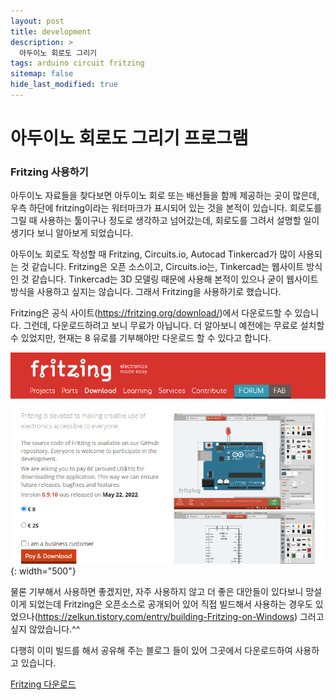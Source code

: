```yaml
---
layout: post
title: development
description: >
  아두이노 회로도 그리기
tags: arduino circuit fritzing
sitemap: false
hide_last_modified: true
---
```


# 아두이노 회로도 그리기 프로그램

### Fritzing 사용하기

아두이노 자료들을 찾다보면 아두이노 회로 또는 배선들을 함께 제공하는 곳이 많은데, 우측 하단에 fritzing이라는 워터마크가 표시되어 있는 것을 본적이 있습니다. 회로도를 그릴 때 사용하는 툴이구나 정도로 생각하고 넘어갔는데, 회로도를 그려서 설명할 일이 생기다 보니 알아보게 되었습니다.

아두이노 회로도 작성할 때 Fritzing, Circuits.io, Autocad Tinkercad가 많이 사용되는 것 같습니다. Fritzing은 오픈 소스이고, Circuits.io는, Tinkercad는 웹사이트 방식인 것 같습니다. Tinkercad는 3D 모델링 때문에 사용해 본적이 있으나 굳이 웹사이트 방식을 사용하고 싶지는 않습니다. 그래서 Fritzing을 사용하기로 했습니다.

Fritzing은 공식 사이트(https://fritzing.org/download/)에서 다운로드할 수 있습니다. 그런데, 다운로드하려고 보니 무료가 아닙니다. 더 알아보니 예전에는 무료로 설치할 수 있었지만, 현재는 8 유로를 기부해야만 다운로드 할 수 있다고 합니다.

![](/assets/img/2023-04-20-fritzing/official_download.png){: width="500"}

물론 기부해서 사용하면 좋겠지만, 자주 사용하지 않고 더 좋은 대안들이 있다보니 망설이게 되었는데 Fritzing은 오픈소스로 공개되어 있어 직접 빌드해서 사용하는 경우도 있었으나(https://zelkun.tistory.com/entry/building-Fritzing-on-Windows) 그러고 싶지 않았습니다.^^

다행히 이미 빌드를 해서 공유해 주는 블로그 들이 있어 그곳에서 다운로드하여 사용하고 있습니다.

[Fritzing 다운로드](/assets/img/2023-04-20-fritzing/fritzing.zip)

